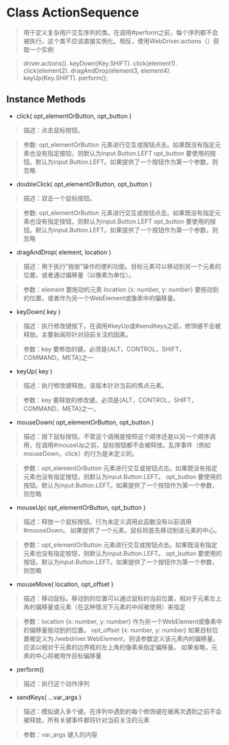 # Class ActionSequence

> 用于定义复杂用户交互序列的类。在调用#perform之前，每个序列都不会被执行。这个类不应该直接实例化。相反，使用WebDriver.actions（）获取一个实例

> driver.actions().
>      keyDown(Key.SHIFT).
>      click(element1).
>      click(element2).
>      dragAndDrop(element3, element4).
>      keyUp(Key.SHIFT).
>      perform();

## Instance Methods

+  click( opt_elementOrButton, opt_button ) 

>  描述：点击鼠标按钮。

>  参数: opt_elementOrButton 元素进行交互或按钮点击。如果既没有指定元素也没有指定按钮，则默认为input.Button.LEFT
>        opt_button 要使用的按钮。默认为input.Button.LEFT。如果提供了一个按钮作为第一个参数，则忽略


+  doubleClick( opt_elementOrButton, opt_button  )

>  描述：双击一个鼠标按钮。

>  参数: opt_elementOrButton 元素进行交互或按钮点击。如果既没有指定元素也没有指定按钮，则默认为input.Button.LEFT
>        opt_button 要使用的按钮。默认为input.Button.LEFT。如果提供了一个按钮作为第一个参数，则忽略


+  dragAndDrop( element, location )

>  描述：用于执行“拖放”操作的便利功能。目标元素可以移动到另一个元素的位置，或者通过偏移量（以像素为单位）。

>  参数：element 要拖动的元素 location {x: number, y: number} 要拖动到的位置，或者作为另一个WebElement或像素中的偏移量。


+  keyDown( key ) 

>  描述：执行修改键按下。在调用#keyUp或#sendKeys之前，修饰键不会被释放。主要新闻将针对目前关注的因素。

>  参数：key 要修改的键。必须是{ALT，CONTROL，SHIFT，COMMAND，META}之一


+  keyUp( key )

>  描述：执行修改键释放。该版本针对当前的焦点元素。

>  参数：key 要释放的修改键。必须是{ALT，CONTROL，SHIFT，COMMAND，META}之一。


+  mouseDown( opt_elementOrButton, opt_button )

>  描述：按下鼠标按钮。不管这个调用是按照这个顺序还是以另一个顺序调用，在调用#mouseUp之前，鼠标按钮都不会被释放。乱序事件（例如mouseDown，click）的行为是未定义的。

>  参数：opt_elementOrButton  元素进行交互或按钮点击。如果既没有指定元素也没有指定按钮，则默认为input.Button.LEFT。
>        opt_button 要使用的按钮。默认为input.Button.LEFT。如果提供了一个按钮作为第一个参数，则忽略


+  mouseUp( opt_elementOrButton, opt_button ) 

>  描述：释放一个鼠标按钮。行为未定义调用此函数没有以前调用#mouseDown。 如果提供了一个元素，鼠标将首先移动到该元素的中心。

>  参数：opt_elementOrButton  元素进行交互或按钮点击。如果既没有指定元素也没有指定按钮，则默认为input.Button.LEFT。
>        opt_button 要使用的按钮。默认为input.Button.LEFT。如果提供了一个按钮作为第一个参数，则忽略


+  mouseMove( location, opt_offset )

>  描述：移动鼠标。移动到的位置可以通过鼠标的当前位置，相对于元素左上角的偏移量或元素（在这种情况下元素的中间被使用）来指定

>  参数：location {x: number, y: number}  作为另一个WebElement或像素中的偏移量拖动到的位置。
>       opt_offset {x: number, y: number} 如果目标位置被定义为./webdriver.WebElement，则该参数定义该元素内的偏移量。应该以相对于元素的边界框的左上角的像素来指定偏移量。 如果省略，元素的中心将被用作目标偏移量


+  perform()

>  描述：执行这个动作序列


+  sendKeys( ...var_args )

>  描述：模拟键入多个键。在序列中遇到的每个修饰键在被再次遇到之前不会被释放。所有关键事件都将针对当前关注的元素

>  参数：var_args 键入的内容

